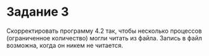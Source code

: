 # Задание 3
Скорректировать программу 4.2 так, чтобы
несколько процессов (ограниченное количество) могли
читать из файла. Запись в файл возможна, когда он никем
не читается.
